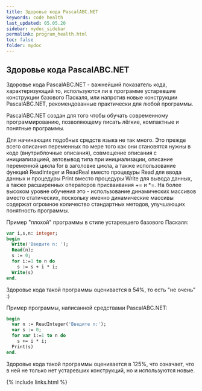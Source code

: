 ```yaml
---
title: Здоровье кода PascalABC.NET
keywords: code health
last_updated: 05.05.20
sidebar: mydoc_sidebar
permalink: program_health.html
toс: false
folder: mydoc
---
```


## Здоровье кода PascalABC.NET

Здоровье кода PascalABC.NET - важнейший показатель кода, характеризующий то, используются ли в программе устаревшие конструкции базового Паскаля, или напротив новые конструкции PascalABC.NET, рекомендованные практически для любой программы.

PascalABC.NET создан для того чтобы обучать современному программированию, позволяющему писать лёгкие, компактные и понятные программы. 

Для начинающих подобных средств языка не так много. Это прежде всего описания переменных по мере того как они становятся нужны в коде (внутриблочные описания), 
совмещение описания с инициализацией, автовывод типа при инициализации, описание переменной цикла for в заголовке цикла, а также использование функций ReadInteger и ReadReal вместо процедуры Read для ввода данных и процедуры Print вместо процедуры Write для вывода данных, а также расширенных операторов присваивания += и *=. На более высоком уровне обучения это - использование динамических массивов вместо статических, поскольку именно динамические массивы содержат огромное количество стандартных методов, улучшающих понятность программы.

Пример "плохой" программы в стиле устаревшего базового Паскаля:

```pascal
var i,s,n: integer;
begin
  Write('Введите n: ');
  Read(n);
  s := 0;
  for i:=1 to n do
    s := s + i * i;
  Write(s)  
end.  
```
Здоровье кода такой программы оценивается в 54%, то есть "не очень" :)


Пример программы, написанной средствами PascalABC.NET:

```pascal
begin
  var n := ReadInteger('Введите n:');
  var s := 0;
  for var i:=1 to n do
    s += i * i;
  Print(s)  
end.  
```
Здоровье кода такой программы оценивается в 125%, что означает, что в ней не только нет устаревших конструкций, но и используются новые.



{% include links.html %}

